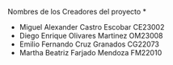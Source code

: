 Nombres de los Creadores del proyecto
* 
* Miguel Alexander Castro Escobar   CE23002
* Diego Enrique Olivares Martinez   OM23008
* Emilio Fernando Cruz Granados     CG22073
* Martha Beatriz Farjado Mendoza    FM22010
